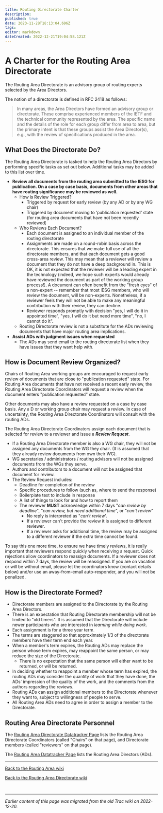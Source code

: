 ```yaml
---
title: Routing Directorate Charter
description: 
published: true
date: 2023-11-28T18:13:04.696Z
tags: 
editor: markdown
dateCreated: 2022-12-21T19:04:58.121Z
---
```


# A Charter for the Routing Area Directorate

The Routing Area Directorate is an advisory group of routing experts selected by the Area Directors.

The notion of a directorate is defined in RFC 2418 as follows:


>    In many areas, the Area Directors have formed an advisory group or
>    directorate. These comprise experienced members of the IETF and the
>    technical community represented by the area. The specific name and
>    the details of the role for each group differ from area to area, but
>    the primary intent is that these groups assist the Area Director(s),
>    e.g., with the review of specifications produced in the area.
> 

##  What Does the Directorate Do? 

The Routing Area Directorate is tasked to help the Routing Area Directors by performing specific tasks as set out below. Additional tasks may be added to this list over time.

* **Review all documents from the routing area submitted to the IESG for publication. On a case by case basis, documents from other areas that have routing significance may be reviewed as well.**
    * How is Review Triggered?
        * Triggered by request for early review (by any AD or by any WG chair)
        * Triggered by document moving to 'publication requested' state (for routing area documents that have not been recently reviewed)
    * Who Reviews Each Document?
        * Each document is assigned to an individual member of the routing directorate
        * Assignments are made on a round-robin basis across the directorate.  This ensures that we make full use of all the directorate members, and that each document gets a good cross-area review.  This may mean that a reviewer will review a document that they do not have a deep background in.  This is OK, it is not expected that the reviewer will be a leading expert in the technology (indeed, we hope such experts would already have reviewed the document as part of the working group process!). A document can often benefit from the "fresh eyes" of a non-expert -- remember that most IESG members, who will review the document, will be non-experts. Nonetheless, if a reviewer feels they will not be able to make any meaningful contribution with their review, they can decline.
        * Reviewer responds promptly with decision "yes, I will do it in appointed time", "yes, I will do it but need more time", "no, I cannot do it".
    * Routing Directorate review is not a substitute for the ADs reviewing documents that have major routing area implications.
* **Assist ADs with judgment issues when requested**
    * The ADs may send email to the routing directorate list when they have issues that they want help with.

## How is Document Review Organized? 

Chairs of Routing Area working groups are encouraged to request early review of documents that are close to "publication requested" state. For Routing Area documents that have not received a recent early review, the Routing Area Directorate Coordinators will request a review when the document enters "publication requested" state.

Other documents may also have a review requested on a case by case basis. Any a D or working group chair may request a review. In case of uncertainty, the Routing Area Directorate Coordinators will consult with the routing ADs.

The Routing Area Directorate Coordinators assign each document that is selected for review to a reviewer and issue a ***Review Request***.
  * If a Routing Area Directorate member is also a WG chair, they will not be assigned any documents from the WG they chair. (It is assumed that they already review documents from own their WG).
  * WG secretaries / administrators / routing advisors will not be assigned documents from the WGs they serve.
  * Authors and contributors to a document will not be assigned that document for review.
  * The Review Request includes:
      * Deadline for completion of the review
      * Specific procedures to follow (such as, where to send the response)
      * Boilerplate text to include in response
      * A list of things to look for and how to report them
    * The reviewer **MUST** acknowledge within 7 days "*can review by deadline*", "*can review, but need additional time*", or "*can't review*"
        * No reply is interpreted as "*can't review*'.
        * If a reviewer can't provide the review it is assigned to different reviewer.
        * If a reviewer asks for additional time, the review may be assigned to a different reviewer if the extra time cannot be found.

To say this one more time, to ensure we have timely reviews, it is really important that reviewers respond quickly when receiving a request. Quick rejections allow coordinators to reassign documents. If a reviewer does not respond within 7 days, the review will be reassigned. If you are on vacation or will be without email, please let the coordinators know (contact details below) and/or use an away-from-email auto-responder, and you will not be penalized.

## How is the Directorate Formed? 

* Directorate members are assigned to the Directorate by the Routing Area Directors.
* There is an expectation that Routing Directorate membership will not be limited to "old timers". It is assumed that the Directorate will include newer participants who are interested in *learning while doing work*.
* Each assignment is for a three year term.
* The terms are staggered so that approximately 1/3 of the directorate members have their term end each year.
* When a member's term expires, the Routing ADs may replace the person whose term expires, may reappoint the same person, or may reduce the size of the Directorate.
    * There is no expectation that the same person will either want to be returned, or will be returned.
* In deciding whether to reappoint a member whose term has expired, the routing ADs may consider the quantity of work that they have done, the ADs' impression of the quality of the work, and the comments from the authors regarding the reviews.
* Routing ADs can assign additional members to the Directorate whenever they want to, subject to willingness of people to serve.
* All Routing Area ADs need to agree in order to assign a member to the Directorate.

## Routing Area Directorate Personnel

The [Routing Area Directorate Datatracker Page](https://datatracker.ietf.org/group/rtgdir/about/) lists the Routing Area Directorate Coordinators (called "Chairs" on that page), and Directorate members (called "reviewers" on that page).

The [Routing Area Datatracker Page](https://datatracker.ietf.org/wg/#RTG) lists the Routing Area Directors (ADs). 

----

[Back to the Routing Area wiki](/group/rtg)

[Back to the Routing Area Directorate wiki](/group/rtg/RtgDir)

&nbsp;
&nbsp;
&nbsp;

---

*Earlier content of this page was migrated from the old Trac wiki on 2022-12-20.*
